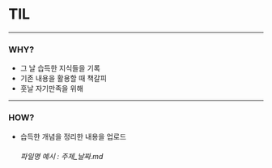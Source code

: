 # TIL
****
### WHY?
- 그 날 습득한 지식들을 기록
- 기존 내용을 활용할 때 책갈피
- 훗날 자기만족을 위해
***
### HOW?
- 습득한 개념을 정리한 내용을 업로드
    ###### 파일명 예시 : 주제_날짜.md
